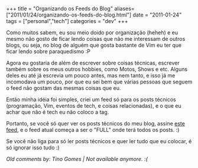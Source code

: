 +++
title = "Organizando os Feeds do Blog"
aliases=["2011/01/24/organizando-os-feeds-do-blog.html"]
date = "2011-01-24"
tags = ["personal","tech"]
categories = "dev"
+++

Como muitos sabem, eu sou meio doido por organização (heheh) e eu
mesmo não gosto de ficar lendo coisas que não me interessam de outros
blogs, ou seja, no blog de alguém que gosta bastante de Vim eu ter que
ficar lendo sobre paraquedismo :P

Agora eu gostaria de além de escrever sobre coisas técnicas, escrever
também sobre os meus outros hobbies, como Motos, Shows e etc.  Alguns
deles eu até já escrevia um pouco antes, mas nem tanto, e isso já me
incomodava um pouco, por que eu sei bem que várias pessoas que seguem
o feed não gostam das mesmas coisas que eu.

Então minha idéia foi simples, criei um feed só para os posts técnicos
(programação, Vim, eventos de tech, e coisas relacionadas), e o que eu
achar que não é tech eu não coloco a tag.

Portanto, se você só quer ver os posts técnicos do meu blog, assine
[este feed](http://feeds.feedburner.com/PotHixTech ""), e o feed atual
começa a ser o "FULL" onde terá todos os posts. :)

Se você não liga para só ler posts técnicos e quer ler tudo que eu
colocar, é só ignorar isso tudo :)



_Old comments by: Tino Gomes | Not available anymore. :(_
